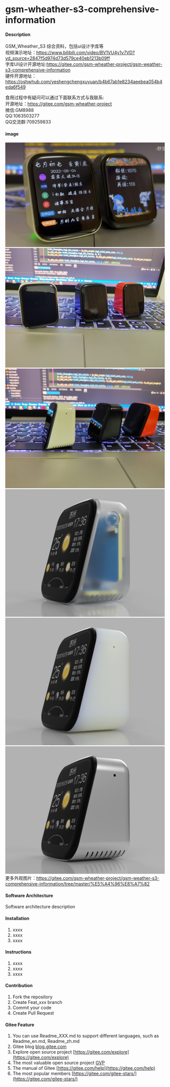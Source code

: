 # gsm-wheather-s3-comprehensive-information

#### Description
GSM_Wheather_S3 综合资料，包括ui设计字库等
<br>
视频演示地址：https://www.bilibili.com/video/BV1VU4y1v7VD?vd_source=2847f5d974d73d579ce40eb1213b09ff
<br>
字库UI设计开源地址:https://gitee.com/gsm-wheather-project/gsm-weather-s3-comprehensive-information
<br>
硬件开源地址：https://oshwhub.com/yeshengchengxuyuan/b4b67ab1e8234aeebea054b4eda6f549

食用过程中有疑问可以通过下面联系方式与我联系:
<br>
开源地址：https://gitee.com/gsm-wheather-project
<br>
微信:GM8988
<br>
QQ:1063503277
<br>
QQ交流群:709259833

#### image
![image](doc/image/001.jpg)
![image](doc/image/002.jpg)
![image](doc/image/003.jpg)
![image](doc/image/004.jpg)
![image](doc/image/005.jpg)
![image](doc/image/006.jpg)
<br>
更多外观图片：https://gitee.com/gsm-wheather-project/gsm-weather-s3-comprehensive-information/tree/master/%E5%A4%96%E8%A7%82


#### Software Architecture
Software architecture description

#### Installation

1.  xxxx
2.  xxxx
3.  xxxx

#### Instructions

1.  xxxx
2.  xxxx
3.  xxxx

#### Contribution

1.  Fork the repository
2.  Create Feat_xxx branch
3.  Commit your code
4.  Create Pull Request


#### Gitee Feature

1.  You can use Readme\_XXX.md to support different languages, such as Readme\_en.md, Readme\_zh.md
2.  Gitee blog [blog.gitee.com](https://blog.gitee.com)
3.  Explore open source project [https://gitee.com/explore](https://gitee.com/explore)
4.  The most valuable open source project [GVP](https://gitee.com/gvp)
5.  The manual of Gitee [https://gitee.com/help](https://gitee.com/help)
6.  The most popular members  [https://gitee.com/gitee-stars/](https://gitee.com/gitee-stars/)
